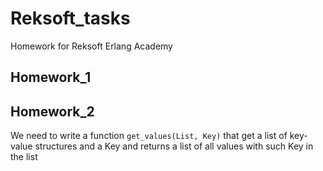 # Reksoft_tasks

Homework for Reksoft Erlang Academy

## Homework_1


## Homework_2

We need to write a function `get_values(List, Key)` that get a list of key-value structures and a Key and returns a list of all values with such Key in the list
